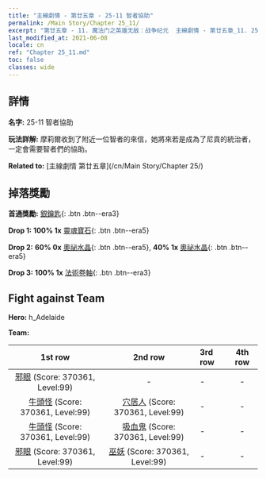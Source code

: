 ```yaml
---
title: "主線劇情 - 第廿五章 - 25-11 智者協助"
permalink: /Main Story/Chapter 25_11/
excerpt: "第廿五章 - 11. 魔法门之英雄无敌：战争纪元  主線劇情 - 第廿五章_11. 25-11 智者協助"
last_modified_at: 2021-06-08
locale: cn
ref: "Chapter 25_11.md"
toc: false
classes: wide
---
```


## 詳情

 **名字:** 25-11 智者協助

 **玩法詳解:** 摩莉爾收到了附近一位智者的來信，她將來若是成為了尼貢的統治者，一定會需要智者們的協助。

 **Related to:** [主線劇情 第廿五章](/cn/Main Story/Chapter 25/)

## 掉落獎勵

 **首通獎勵:** [銀鑰匙](/cn/Items/con_693/){: .btn .btn--era3}

 **Drop 1:** **100% 1x** [靈魂寶石](/cn/Items/mat_86/){: .btn .btn--era5}

 **Drop 2:** **60% 0x** [奧祕水晶](/cn/Items/mat_80/){: .btn .btn--era5}, **40% 1x** [奧祕水晶](/cn/Items/mat_80/){: .btn .btn--era5}

 **Drop 3:** **100% 1x** [法術卷軸](/cn/Items/con_694/){: .btn .btn--era3}


## Fight against Team
 **Hero:** h_Adelaide

 **Team:**


  | 1st row | 2nd row | 3rd row | 4th row |
  |:----:|:----:|:----|:----:|
  | [邪眼](/cn/units/Beholder/) (Score: 370361, Level:99)  | - | - | - |
  | [牛頭怪](/cn/units/Minotaur/) (Score: 370361, Level:99)  | [穴居人](/cn/units/Troglodyte/) (Score: 370361, Level:99)  | - | - |
  | [牛頭怪](/cn/units/Minotaur/) (Score: 370361, Level:99)  | [吸血鬼](/cn/units/Vampire/) (Score: 370361, Level:99)  | - | - |
  | [邪眼](/cn/units/Beholder/) (Score: 370361, Level:99)  | [巫妖](/cn/units/Lich/) (Score: 370361, Level:99)  | - | - |



